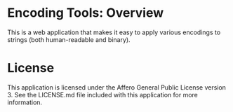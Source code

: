 # Encoding Tools: Overview

This is a web application that makes it easy to apply various encodings to
strings (both human-readable and binary).

# License

This application is licensed under the Affero General Public License version 3.
See the LICENSE.md file included with this application for more information.
